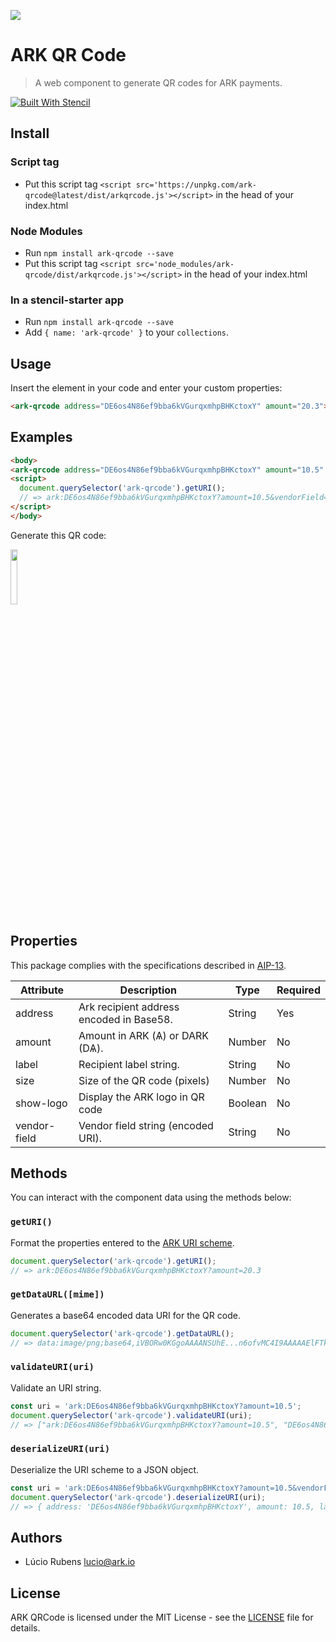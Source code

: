 ![](https://user-images.githubusercontent.com/4539235/35275160-96fc3da0-001d-11e8-9908-e43d0e40bac9.png)

# ARK QR Code

> A web component to generate QR codes for ARK payments.

[![Built With Stencil](https://img.shields.io/badge/-Built%20With%20Stencil-16161d.svg?logo=data%3Aimage%2Fsvg%2Bxml%3Bbase64%2CPD94bWwgdmVyc2lvbj0iMS4wIiBlbmNvZGluZz0idXRmLTgiPz4KPCEtLSBHZW5lcmF0b3I6IEFkb2JlIElsbHVzdHJhdG9yIDE5LjIuMSwgU1ZHIEV4cG9ydCBQbHVnLUluIC4gU1ZHIFZlcnNpb246IDYuMDAgQnVpbGQgMCkgIC0tPgo8c3ZnIHZlcnNpb249IjEuMSIgaWQ9IkxheWVyXzEiIHhtbG5zPSJodHRwOi8vd3d3LnczLm9yZy8yMDAwL3N2ZyIgeG1sbnM6eGxpbms9Imh0dHA6Ly93d3cudzMub3JnLzE5OTkveGxpbmsiIHg9IjBweCIgeT0iMHB4IgoJIHZpZXdCb3g9IjAgMCA1MTIgNTEyIiBzdHlsZT0iZW5hYmxlLWJhY2tncm91bmQ6bmV3IDAgMCA1MTIgNTEyOyIgeG1sOnNwYWNlPSJwcmVzZXJ2ZSI%2BCjxzdHlsZSB0eXBlPSJ0ZXh0L2NzcyI%2BCgkuc3Qwe2ZpbGw6I0ZGRkZGRjt9Cjwvc3R5bGU%2BCjxwYXRoIGNsYXNzPSJzdDAiIGQ9Ik00MjQuNywzNzMuOWMwLDM3LjYtNTUuMSw2OC42LTkyLjcsNjguNkgxODAuNGMtMzcuOSwwLTkyLjctMzAuNy05Mi43LTY4LjZ2LTMuNmgzMzYuOVYzNzMuOXoiLz4KPHBhdGggY2xhc3M9InN0MCIgZD0iTTQyNC43LDI5Mi4xSDE4MC40Yy0zNy42LDAtOTIuNy0zMS05Mi43LTY4LjZ2LTMuNkgzMzJjMzcuNiwwLDkyLjcsMzEsOTIuNyw2OC42VjI5Mi4xeiIvPgo8cGF0aCBjbGFzcz0ic3QwIiBkPSJNNDI0LjcsMTQxLjdIODcuN3YtMy42YzAtMzcuNiw1NC44LTY4LjYsOTIuNy02OC42SDMzMmMzNy45LDAsOTIuNywzMC43LDkyLjcsNjguNlYxNDEuN3oiLz4KPC9zdmc%2BCg%3D%3D&colorA=16161d&style=flat-square)]()

## Install

### Script tag

- Put this script tag `<script src='https://unpkg.com/ark-qrcode@latest/dist/arkqrcode.js'></script>` in the head of your index.html

### Node Modules
- Run `npm install ark-qrcode --save`
- Put this script tag `<script src='node_modules/ark-qrcode/dist/arkqrcode.js'></script>` in the head of your index.html

### In a stencil-starter app
- Run `npm install ark-qrcode --save`
- Add `{ name: 'ark-qrcode' }` to your `collections`.

## Usage

Insert the element in your code and enter your custom properties:

```html
<ark-qrcode address="DE6os4N86ef9bba6kVGurqxmhpBHKctoxY" amount="20.3"></ark-qrcode>
```

## Examples

```html
<body>
<ark-qrcode address="DE6os4N86ef9bba6kVGurqxmhpBHKctoxY" amount="10.5" vendor-field="Hello%20Ark!" size="200" show-logo="true">
<script>
  document.querySelector('ark-qrcode').getURI();
  // => ark:DE6os4N86ef9bba6kVGurqxmhpBHKctoxY?amount=10.5&vendorField=Hello%20Ark!
</script>
</body>
```

Generate this QR code:

<img src="https://i.imgur.com/VEGA4gO.png" width="15%">

## Properties

This package complies with the specifications described in [AIP-13](https://github.com/ArkEcosystem/AIPs/blob/master/AIPS/aip-13.md).

| Attribute | Description | Type | Required |
| --- | --- | --- | --- |
| address | Ark recipient address encoded in Base58. | String | Yes |
| amount | Amount in ARK (Ѧ) or DARK (DѦ). | Number | No |
| label | Recipient label string. | String | No |
| size | Size of the QR code (pixels) | Number | No |
| show-logo | Display the ARK logo in QR code | Boolean | No |
| vendor-field | Vendor field string (encoded URI). | String | No |

## Methods

You can interact with the component data using the methods below:

### `getURI()`

Format the properties entered to the [ARK URI scheme](https://github.com/ArkEcosystem/AIPs/blob/master/AIPS/aip-13.md#simpler-syntax).

```javascript
document.querySelector('ark-qrcode').getURI();
// => ark:DE6os4N86ef9bba6kVGurqxmhpBHKctoxY?amount=20.3
```

### `getDataURL([mime])`

Generates a base64 encoded data URI for the QR code.

```javascript
document.querySelector('ark-qrcode').getDataURL();
// => data:image/png;base64,iVBORw0KGgoAAAANSUhE...n6ofvMC4I9AAAAAElFTkSuQmCC
```

### `validateURI(uri)`

Validate an URI string.

```javascript
const uri = 'ark:DE6os4N86ef9bba6kVGurqxmhpBHKctoxY?amount=10.5';
document.querySelector('ark-qrcode').validateURI(uri);
// => ["ark:DE6os4N86ef9bba6kVGurqxmhpBHKctoxY?amount=10.5", "DE6os4N86ef9bba6kVGurqxmhpBHKctoxY", "?amount=10.5"]
```

### `deserializeURI(uri)`

Deserialize the URI scheme to a JSON object.

```javascript
const uri = 'ark:DE6os4N86ef9bba6kVGurqxmhpBHKctoxY?amount=10.5&vendorField=Hello%20Ark!';
document.querySelector('ark-qrcode').deserializeURI(uri);
// => { address: 'DE6os4N86ef9bba6kVGurqxmhpBHKctoxY', amount: 10.5, label: null, vendorField: 'Hello Ark!' }
```

## Authors

- Lúcio Rubens <lucio@ark.io>

## License

ARK QRCode is licensed under the MIT License - see the [LICENSE](./LICENSE) file for details.